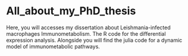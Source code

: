 # All_about_my_PhD_thesis
Here, you will accesses my dissertation about Leishmania-infected macrophages Immunometabolism. The R code for the differential expression analysis. Alongside you will find the julia code for a dynamic model of immunometabolic pathways.
